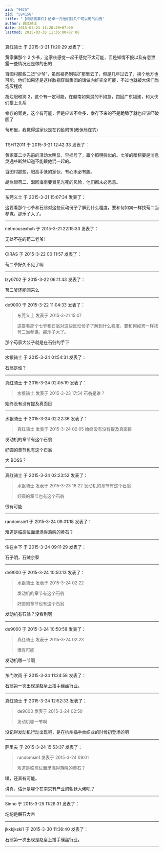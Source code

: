 ```yaml
---
aid: "9025"
zid: "584158"
title: "【闹临高事件】给卓一凡他们找几个可以用的内鬼"
author: 真红骑士
date: 2015-03-21 11:20:29+07:00
lastmod: 2015-03-30 11:36:00+07:00
---
```


真红骑士 于 2015-3-21 11:20:29 发表了：

黄家寨那个 2 少爷，这家伙感觉一起干感觉不太可能，但是知情不报以及有意泄露一些情况还是做的出的

百图村那些二货“少爷”，虽然被扔到铁矿那里去了，但是几年过去了，换个地方也可能，他们如果还是这样敌视穿越集团的话做内奸完全可能，不过也就被大侠们当炮灰程度

胡烂眼和狗 2，这个有一定可能，在越南如果混的不如意，跑回广东福建，和大侠们搭上关系

幸存的胥吏，这个有可能，但是应该不会多，幸存下来的不是跪舔了就也应该吓破胆了

苟布里，我觉得这家伙是在钓鱼的饵(政保局在钓)

---

TSHT2011 于 2015-3-21 12:42:33 发表了：

黄家寨二少先前的活动太明显，早挂号了，跟个照明弹似的。七爷的暗棋要是消息灵通些断然知道不能跟他混一起的。

百图村那些，眼高手低的家伙，有心未必有胆。

胡烂眼苟二，潜回海南要冒见光死的风险，他们都未必愿意。

---

东莞义士 于 2015-3-21 15:07:34 发表了：

这要看那个七爷和石翁对这些反动份子了解到什么程度，要和何如宾一样找苟二当参谋，那乐子大了。

---

netmousexhxh 于 2015-3-21 22:15:33 发表了：

无处不在的苟二老爷!

---

CIRAS 于 2015-3-22 00:11:57 发表了：

苟二爷好久不见了啊

---

lzy0702 于 2015-3-22 06:11:43 发表了：

苟二爷还能回来么

---

de9000 于 2015-3-22 11:04:33 发表了：

> 东莞义士 发表于 2015-3-21 15:07
>
> 这要看那个七爷和石翁对这些反动份子了解到什么程度，要和何如宾一样找苟二当参谋，那乐子大了。

那个苟家大公子就是在石翁的手下

---

水银骑士 于 2015-3-24 01:54:31 发表了：

石翁是谁？

---

真红骑士 于 2015-3-24 02:05:19 发表了：

> 水银骑士 发表于 2015-3-23 17:54 石翁是谁？

始终没有没有提及真面目

---

水银骑士 于 2015-3-24 02:22:36 发表了：

> 真红骑士 发表于 2015-3-24 02:05 始终没有没有提及真面目

发动机的章节有这个石翁

好圆的章节也有这个石翁

大 BOSS？

---

真红骑士 于 2015-3-24 02:23:52 发表了：

> 水银骑士 发表于 2015-3-23 18:22 发动机的章节有这个石翁
>
> 好圆的章节也有这个石翁

很有可能

---

randomsin1 于 2015-3-24 09:01:18 发表了：

难道是临高位面里混得落魄的黄石？

---

住在乡下 于 2015-3-24 09:11:29 发表了：

石子明，石贼余孽

---

de9000 于 2015-3-24 10:50:13 发表了：

> 水银骑士 发表于 2015-3-24 02:22
>
> 发动机的章节有这个石翁
>
> 好圆的章节也有这个石翁

发动机有石翁？没看到啊

---

de9000 于 2015-3-24 10:50:58 发表了：

> 真红骑士 发表于 2015-3-24 02:23
>
> 很有可能

发动机哪一节啊

---

东门吹雨 于 2015-3-24 11:24:58 发表了：

石翁第一次出现是赵皇上插手缫丝行业。

---

真红骑士 于 2015-3-24 12:52:33 发表了：

> de9000 发表于 2015-3-24 02:50
>
> 发动机哪一节啊

没记得发动机行动出现吧，是在杭州插手丝织业的时候初登场的吧

---

萨里夫 于 2015-3-24 15:53:37 发表了：

> randomsin1 发表于 2015-3-24 09:01
>
> 难道是临高位面里混得落魄的黄石？

噗，还真有可能。

讲真，估计是哪个在南京有产业的朝廷大佬吧？

---

Sinno 于 2015-3-25 11:28:31 发表了：

坨坨是磐石大帝

---

jkkkjkski1 于 2015-3-30 11:36:40 发表了：

石翁第一次出现是赵皇上插手缫丝行业。

---
